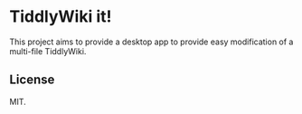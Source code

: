 # TiddlyWiki it!
This project aims to provide a desktop app to provide easy modification of a multi-file TiddlyWiki.

## License
MIT.
